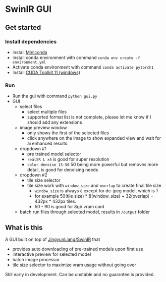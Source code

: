 # SwinIR GUI


## Get started
### Install dependencies

* Install [Miniconda](https://docs.conda.io/en/latest/miniconda.html#latest-miniconda-installer-links)
* Install conda environment with command 
`conda env create -f environment.yml`
* Activate conda environment with command `conda activate pytorch1`
* Install [CUDA Toolkit 11 (windows)](https://developer.nvidia.com/cuda-downloads?target_os=Windows&target_arch=x86_64&target_version=11&target_type=exe_local)

### Run
- Run the gui with command `python gui.py`
- GUI
  - select files
    - select multiple files
    - supported format list is not complete, please let me know if I should add any extensions
  - image preview window
    - only shows the first of the selected files
    - click anywhere on the image to show expanded view and wait for ai enhanced results
  - dropdown #1
    - pre trained model selector
    - `realSR L x4` is good for super resolution
    - `color denoise 15-50` 50 being more powerful but removes more detail, is good for denoising needs
  - dropdown #2
    - tile size selector
    - tile size work with `window_size` and `overlap` to create final tile size
      - `window_size` is always `8` except for de-jpeg model, which is `7`
      - for example 50(tile size) * 8(window_size) + 32(overlap) = 432px * 432px tiles.
      - 50 - 90 is good for 8gb vram card
  - batch run files through selected model, results in `/output` folder


## What is this
A GUI built on top of [JingyunLiang/SwinIR](https://github.com/JingyunLiang/SwinIR) that 
* provides auto downloading of pre-trained models upon first use
* interactive preview for selected model
* batch image processor
* tile size selector to maximize vram usage without going over

Still early in development. Can be unstable and no guarantee is provided.